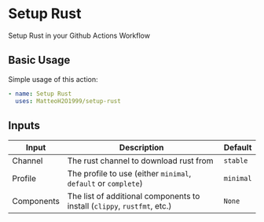 # Setup Rust

Setup Rust in your Github Actions Workflow

## Basic Usage

Simple usage of this action:

```yml
- name: Setup Rust
  uses: MatteoH2O1999/setup-rust
```

## Inputs

|Input|Description|Default|
|-----|-----------|-------|
|Channel|The rust channel to download rust from|`stable`|
|Profile|The profile to use (either `minimal`, `default` or `complete`)|`minimal`|
|Components|The list of additional components to install (`clippy`, `rustfmt`, etc.)|`None`|
